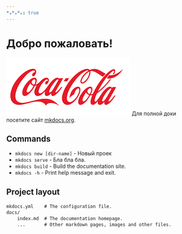 ```yaml
---
ᴴₒᴴₒᴴₒ: true
---
```


# Добро пожаловать!
![gitlab logo](assets/cola.png)
Для полной доки посетите сайт [mkdocs.org](https://www.mkdocs.org).

## Commands

* `mkdocs new [dir-name]` - Новый проек
* `mkdocs serve` - Бла бла бла.
* `mkdocs build` - Build the documentation site.
* `mkdocs -h` - Print help message and exit.

## Project layout

    mkdocs.yml    # The configuration file.
    docs/
        index.md  # The documentation homepage.
        ...       # Other markdown pages, images and other files.
